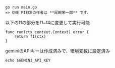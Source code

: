 

```
go run main.go
=> ONE PIECEの作者は **尾田栄一郎** です。 
```

以下のf1の部分をf1~f4に変更して実行可能
```
func run(ctx context.Context) error {
	return f1(ctx)
}
```

geminiのAPIキーは作成済みで、環境変数に設定済み
```
echo $GEMINI_API_KEY
```
